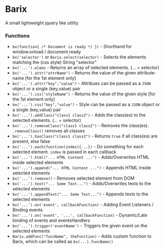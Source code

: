 # Barix
A small lightweight jquery like utility


### Functions

* `bx(function{ /* Document is ready */ })`         - Shorthand for window.onload / document.ready
* `bx('selector')` or `Barix.select(selector)`      - Selects the elements matching the (css style) String "selector"
* `bx('...').elems`                                 - Returns an array of selected elements. (... = selector)
* `bx('...').attr("attrName")`                      - Returns the value of the given attribute-name [for the 1st element only]
* `bx('...').attr("key","value")`                   - Attribues can be passed as a `JSON` object or a single (key,value) pair
* `bx('...').css("styleName")`                      - Returns the value of the given style [for the 1st element only]
* `bx('...').css("key","value")`                    - Style can be passed as a `JSON` object or a single (key,value) pair
* `bx('...').addClass("class1 class2")`             - Adds the class(es) to the selected elements. (... = selector)
* `bx('...').removeClass("class1 class2")`          - Removes the class(es). `.removeClass()` removes all classes
* `bx('...').hasClass("class1 class2")`             - Returns `true` if all class(es) are present, else false
* `bx('...').each(function(index){...})`            - Do something for each selected element. `index` is passed in each callback
* `bx('...').html("... HTML Content ...")`          - Adds/Overwrites HTML inside selected elements
* `bx('...').append("... HTML Content ...")`        - Appends HTML inside selected elements
* `bx('...').remove()`                              - Removes selected element from DOM
* `bx('...').text("... Some Text...")`              - Adds/Overwrites texts to the selected elements
* `bx('...').appendText("... Some Text...")`        - Appends texts to the selected elements
* `bx('...').on('event', callbackFunction)`         - Adding Event Listeners / Binding events
* `bx('...').on('event', '...', callbackFunction)`  - Dynamic/Late binding of events and eventsHandlers
* `bx('...').trigger('eventName')`                  - Triggers the given event on the selected elements
* `Barix.addFunc("funcName", theFunction)`        - Adds custom function to Barix, which can be called as `bx(...).funcName()`
